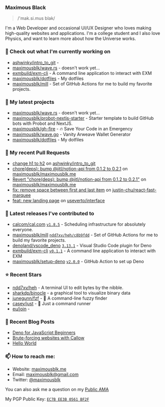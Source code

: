 ### Maximous Black

> /'mak.si.mus blak/

I'm a Web Developer and occasional UI/UX Designer who loves making high-quality websites and applications. I'm a college
student and I also love Physics, and want to learn more about how the Universe works.

### 👷 Check out what I'm currently working on

- [ashwinky/intro_to_git](https://github.com/ashwinky/intro_to_git) - 
- [maximousblk/wave.rs](https://github.com/maximousblk/wave.rs) - doesn&#39;t work yet...
- [exmbuild/exm-cli](https://github.com/exmbuild/exm-cli) - A command line application to interact with EXM
- [maximousblk/dotfiles](https://github.com/maximousblk/dotfiles) - My dotfiles
- [maximousblk/mill](https://github.com/maximousblk/mill) - Set of GitHub Actions for me to build my favorite projects.

### 🌱 My latest projects

- [maximousblk/wave.rs](https://github.com/maximousblk/wave.rs) - doesn&#39;t work yet...
- [maximousblk/probot-nextjs-starter](https://github.com/maximousblk/probot-nextjs-starter) - Starter template to build GitHub bots with Probot and NextJS.
- [maximousblk/gh-fire](https://github.com/maximousblk/gh-fire) - 🔥 Save Your Code in an Emergency
- [maximousblk/wave.go](https://github.com/maximousblk/wave.go) - Vanity Arweave Wallet Generator
- [maximousblk/dotfiles](https://github.com/maximousblk/dotfiles) - My dotfiles

### 🔨 My recent Pull Requests

- [change h1 to h2](https://github.com/ashwinky/intro_to_git/pull/1) on [ashwinky/intro_to_git](https://github.com/ashwinky/intro_to_git)
- [chore(deps): bump @jitl/notion-api from 0.1.2 to 0.2.1](https://github.com/maximousblk/maximousblk.me/pull/406) on [maximousblk/maximousblk.me](https://github.com/maximousblk/maximousblk.me)
- [Revert &#34;chore(deps): bump @jitl/notion-api from 0.1.2 to 0.2.1&#34;](https://github.com/maximousblk/maximousblk.me/pull/405) on [maximousblk/maximousblk.me](https://github.com/maximousblk/maximousblk.me)
- [fix: remove space between first and last item](https://github.com/justin-chu/react-fast-marquee/pull/37) on [justin-chu/react-fast-marquee](https://github.com/justin-chu/react-fast-marquee)
- [feat: new landing page](https://github.com/useverto/interface/pull/9) on [useverto/interface](https://github.com/useverto/interface)

### 🔭 Latest releases I've contributed to

- [calcom/cal.com](https://github.com/calcom/cal.com) [`v1.8.5`](https://github.com/calcom/cal.com/releases/tag/v1.8.5) - Scheduling infrastructure for absolutely everyone.
- [maximousblk/mill](https://github.com/maximousblk/mill) [`ndd7xv/heh/c8b9fdd`](https://github.com/maximousblk/mill/releases/tag/ndd7xv%2Fheh%2Fc8b9fdd) - Set of GitHub Actions for me to build my favorite projects.
- [denoland/vscode_deno](https://github.com/denoland/vscode_deno) [`3.13.1`](https://github.com/denoland/vscode_deno/releases/tag/3.13.1) - Visual Studio Code plugin for Deno
- [exmbuild/exm-cli](https://github.com/exmbuild/exm-cli) [`v0.1.1`](https://github.com/exmbuild/exm-cli/releases/tag/v0.1.1) - A command line application to interact with EXM
- [maximousblk/setup-deno](https://github.com/maximousblk/setup-deno) [`v2.0.0`](https://github.com/maximousblk/setup-deno/releases/tag/v2.0.0) - GitHub Action to set up Deno

### ⭐ Recent Stars

- [ndd7xv/heh](https://github.com/ndd7xv/heh) - A terminal UI to edit bytes by the nibble.
- [sharkdp/binocle](https://github.com/sharkdp/binocle) - a graphical tool to visualize binary data
- [junegunn/fzf](https://github.com/junegunn/fzf) - :cherry_blossom: A command-line fuzzy finder
- [casey/just](https://github.com/casey/just) - 🤖 Just a command runner
- [eu/join](https://github.com/eu/join) - 

### 📰 Recent Blog Posts

- [Deno for JavaScript Beginners](https://maximousblk.me/posts/deno-for-javascript-beginners)
- [Brute-forcing websites with Callow](https://maximousblk.me/posts/brute-forcing-websites-with-callow)
- [Hello World](https://maximousblk.me/posts/hello-world)

### 📫 How to reach me:

- Website: [maximousblk.me](https://maximousblk.me/)
- Email: [maximousblk@gmail.com](mailto:maximousblk@gmail.com)
- Twitter: [@maximousblk](https://twitter.com/maximousblk)

You can also ask me a question on my [Public AMA](https://github.com/maximousblk/maximousblk/discussions/new?category=ama)

My PGP Public Key: [`EC7B EE3B 0561 BF2F`](https://keybase.io/maximousblk/pgp_keys.asc)
